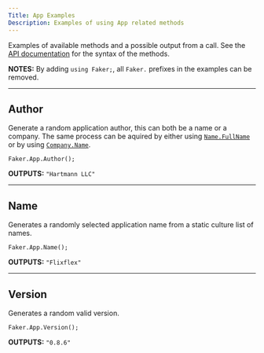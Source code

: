 ```yaml
---
Title: App Examples
Description: Examples of using App related methods
---
```


Examples of available methods and a possible output from a call.
See the [API documentation](../../api/Faker/App) for the syntax of the methods.

**NOTES:**
By adding `using Faker;`, all `Faker.` prefixes in the examples can be removed.

- - -

## Author
Generate a random application author, this can both be a name or a company.
The same process can be aquired by either using [`Name.FullName`](name#full-name)
or by using [`Company.Name`](company#name).

```
Faker.App.Author();
```
**OUTPUTS:** `"Hartmann LLC"`

- - -

## Name
Generates a randomly selected application name from a static culture list of names.

```
Faker.App.Name();
```
**OUTPUTS:** `"Flixflex"`

- - -

## Version
Generates a random valid version.
```
Faker.App.Version();
```
**OUTPUTS:** `"0.8.6"`

